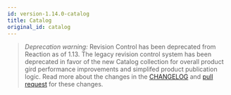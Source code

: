 ```yaml
---
id: version-1.14.0-catalog
title: Catalog
original_id: catalog
---
```


> _Deprecation warning:_ Revision Control has been deprecated from Reaction as of 1.13. The legacy revision control system has been deprecated in favor of the new Catalog collection for overall product gird performance improvements and simplifed product publication logic. Read more about the changes in the [CHANGELOG](https://github.com/reactioncommerce/reaction/blob/v1.14.0/CHANGELOG.md) and [pull request](https://github.com/reactioncommerce/reaction/pull/4238) for these changes.
